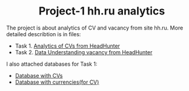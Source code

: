### <h1 align="center"> Project-1 hh.ru analytics </h1>
The project is about analytics of CV and vacancy from site hh.ru. More detailed describtion is in files:
- Task 1. [Analytics of CVs from HeadHunter](Task%201.%20Анализ%20резюме%20из%20HeadHunter.ipynb)
- Task 2. [Data Understanding vacancy from HeadHunter](Task%202.%20Анализ%20вакансий%20из%20HeadHunter.ipynb)

I also attached databases for Task 1:
- [Database with CVs](https://drive.google.com/file/d/1TFh7vtOaKdsgPJsmX5BlKp2ZM-0enDKV/view?usp=sharing)
- [Database with currencies(for CV)](https://drive.google.com/file/d/1k9q43Ed0GJldv7VixTBdm9ZLRfu4Cef6/view?usp=sharing)
